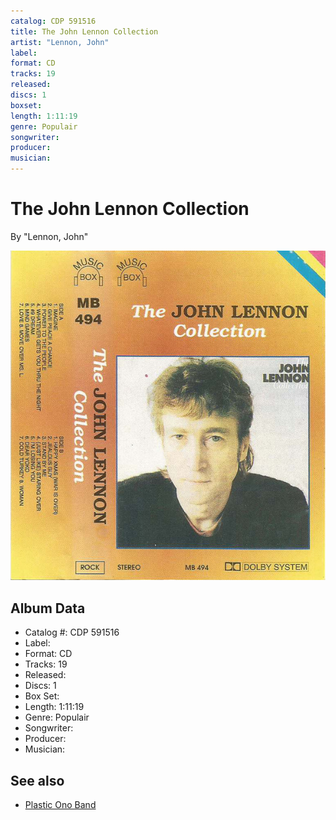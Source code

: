 ```yaml
---
catalog: CDP 591516
title: The John Lennon Collection
artist: "Lennon, John"
label: 
format: CD
tracks: 19
released: 
discs: 1
boxset: 
length: 1:11:19
genre: Populair
songwriter: 
producer: 
musician: 
---
```


# The John Lennon Collection

By "Lennon, John"

![](../../assets/cdcovers/Lennon__John-The_John_Lennon_Collection.png)

## Album Data

- Catalog #: CDP 591516
- Label: 
- Format: CD
- Tracks: 19
- Released: 
- Discs: 1
- Box Set: 
- Length: 1:11:19
- Genre: Populair
- Songwriter: 
- Producer: 
- Musician: 


## See also

- [Plastic Ono Band](Plastic_Ono_Band.md)
